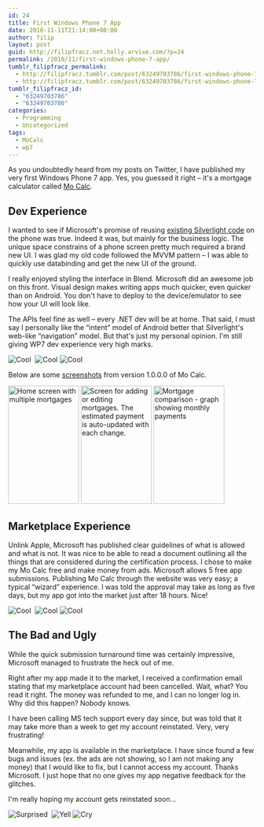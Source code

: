 ```yaml
---
id: 24
title: First Windows Phone 7 App
date: 2010-11-11T21:14:00+00:00
author: filip
layout: post
guid: http://filipfracz.net.holly.arvixe.com/?p=24
permalink: /2010/11/first-windows-phone-7-app/
tumblr_filipfracz_permalink:
  - http://filipfracz.tumblr.com/post/63249703786/first-windows-phone-7-app
  - http://filipfracz.tumblr.com/post/63249703786/first-windows-phone-7-app
tumblr_filipfracz_id:
  - "63249703786"
  - "63249703786"
categories:
  - Programming
  - Uncategorized
tags:
  - MoCalc
  - wp7
---
```

As you undoubtedly heard from my posts on Twitter, I have published my very first Windows Phone 7 app. Yes, you guessed it right – it's a mortgage calculator called [Mo Calc](http://basically.me/Apps/MoCalc).

## Dev Experience

I wanted to see if Microsoft's promise of reusing [existing Silverlight code](http://page/MortgageCalculator.aspx "Mo Calc") on the phone was true. Indeed it was, but mainly for the business logic. The unique space constrains of a phone screen pretty much required a brand new UI. I was glad my old code followed the MVVM pattern – I was able to quickly use databinding and get the new UI of the ground.

I really enjoyed styling the interface in Blend. Microsoft did an awesome job on this front. Visual design makes writing apps much quicker, even quicker than on Android. You don't have to deploy to the device/emulator to see how your UI will look like.

The APIs feel fine as well – every .NET dev will be at home. That said, I must say I personally like the &#8220;intent&#8221; model of Android better that Silverlight's web-like &#8220;navigation&#8221; model. But that's just my personal opinion. I'm still giving WP7 dev experience very high marks.

<img style="border: 0px initial initial" src="https://s3.amazonaws.com/basically_me_images/smileys/smiley-cool.gif" border="0" alt="Cool" />  <img style="border: 0px initial initial" src="https://s3.amazonaws.com/basically_me_images/smileys/smiley-cool.gif" border="0" alt="Cool" /> <img style="border: 0px initial initial" src="https://s3.amazonaws.com/basically_me_images/smileys/smiley-cool.gif" border="0" alt="Cool" />

Below are some [screenshots](http://www.flickr.com/photos/filipandtab/sets/72157625212299115/with/5156716185/ "Screenshots of Mo Calc on Flickr") from version 1.0.0.0 of Mo Calc.

<div>
  <a title="Home screen with multiple mortgages by itsFF, on Flickr" href="http://www.flickr.com/photos/filipandtab/5156716185/"><img src="http://farm5.static.flickr.com/4053/5156716185_de870e7d62_m.jpg" alt="Home screen with multiple mortgages" width="144" height="240" /></a> <a title="Screen for adding or editing mortgages. The estimated payment is auto-updated with each change. by itsFF, on Flickr" href="http://www.flickr.com/photos/filipandtab/5156716109/"><img src="http://farm2.static.flickr.com/1376/5156716109_e450356afa_m.jpg" alt="Screen for adding or editing mortgages. The estimated payment is auto-updated with each change." width="144" height="240" /></a> <a title="Mortgage comparison - graph showing monthly payments by itsFF, on Flickr" href="http://www.flickr.com/photos/filipandtab/5157325024/"><img src="http://farm5.static.flickr.com/4043/5157325024_75b4f10566_m.jpg" alt="Mortgage comparison - graph showing monthly payments" width="144" height="240" /></a>
</div>

<div>
</div>

<div>
</div>

## Marketplace Experience

Unlink Apple, Microsoft has published clear guidelines of what is allowed and what is not. It was nice to be able to read a document outlining all the things that are considered during the certification process. I chose to make my Mo Calc free and make money from ads. Microsoft allows 5 free app submissions.
Publishing Mo Calc through the website was very easy; a typical &#8220;wizard&#8221; experience. I was told the approval may take as long as five days, but my app got into the market just after 18 hours. Nice! 

<img src="https://s3.amazonaws.com/basically_me_images/smileys/smiley-cool.gif" border="0" alt="Cool" />  <img style="border: 0px initial initial" src="https://s3.amazonaws.com/basically_me_images/smileys/smiley-cool.gif" border="0" alt="Cool" /> <img style="border: 0px initial initial" src="https://s3.amazonaws.com/basically_me_images/smileys/smiley-cool.gif" border="0" alt="Cool" />

## The Bad and Ugly

While the quick submission turnaround time was certainly impressive, Microsoft managed to frustrate the heck out of me.

Right after my app made it to the market, I received a confirmation email stating that my marketplace account had been cancelled. Wait, what?
You read it right. The money was refunded to me, and I can no longer log in. Why did this happen? Nobody knows.

I have been calling MS tech support every day since, but was told that it may take more than a week to get my account reinstated. Very, very frustrating!

Meanwhile, my app is available in the marketplace. I have since found a few bugs and issues (ex. the ads are not showing, so I am not making any money) that I would like to fix, but I cannot access my account. Thanks Microsoft. I just hope that no one gives my app negative feedback for the glitches.

I'm really hoping my account gets reinstated soon&#8230;

<img src="https://s3.amazonaws.com/basically_me_images/smileys/smiley-surprised.gif" border="0" alt="Surprised" />  <img style="border: 0px initial initial" src="https://s3.amazonaws.com/basically_me_images/smileys/smiley-yell.gif" border="0" alt="Yell" /> <img src="https://s3.amazonaws.com/basically_me_images/smileys/smiley-cry.gif" border="0" alt="Cry" />